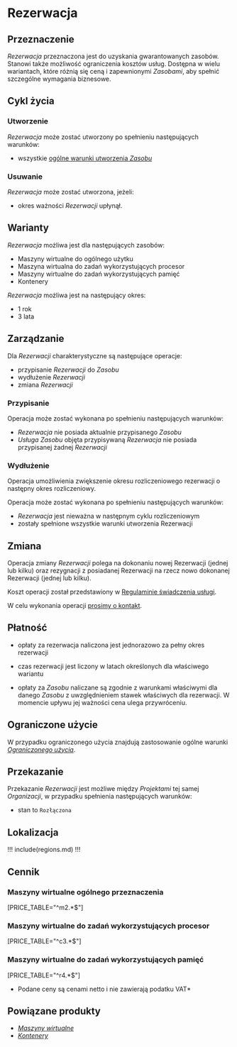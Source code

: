 # Rezerwacja

## Przeznaczenie

*Rezerwacja* przeznaczona jest do uzyskania gwarantowanych zasobów. Stanowi także możliwość ograniczenia kosztów usług. Dostępna w wielu wariantach, które różnią się ceną i zapewnionymi *Zasobami*, aby spełnić szczególne wymagania biznesowe.

## Cykl życia

### Utworzenie

*Rezerwacja* może zostać utworzony po spełnieniu następujących warunków:

 * wszystkie [ogólne warunki utworzenia *Zasobu*](/platform/resource.md#utworzenie)

### Usuwanie

*Rezerwacja* może zostać utworzona, jeżeli:

* okres ważności *Rezerwacji* upłynął.

## Warianty

*Rezerwacja* możliwa jest dla następujących zasobów:

* Maszyny wirtualne do ogólnego użytku
* Maszyna wirtualna do zadań wykorzystujących procesor
* Maszyny wirtualne do zadań wykorzystujących pamięć
* Kontenery

*Rezerwacja* możliwa jest na następujący okres:

* 1 rok
* 3 lata

## Zarządzanie

Dla *Rezerwacji* charakterystyczne są następujące operacje:

 * przypisanie *Rezerwacji* do *Zasobu*
 * wydłużenie *Rezerwacji*
 * zmiana *Rezerwacji*

### Przypisanie

Operacja może zostać wykonana po spełnieniu następujących warunków:

 * *Rezerwacja* nie posiada aktualnie przypisanego *Zasobu*
 * *Usługa* *Zasobu* objęta przypisywaną *Rezerwacja* nie posiada przypisanej żadnej *Rezerwacji*


### Wydłużenie

Operacja umożliwienia zwiększenie okresu rozliczeniowego rezerwacji o następny okres rozliczeniowy.

Operacja może zostać wykonana po spełnieniu następujących warunków:

 * *Rezerwacja* jest nieważna w następnym cyklu rozliczeniowym
 * zostały spełnione wszystkie warunki utworzenia Rezerwacji

## Zmiana

Operacja zmiany *Rezerwacji* polega na dokonaniu nowej Rezerwacji (jednej lub kilku) oraz rezygnacji z posiadanej Rezerwacji na rzecz nowo dokonanej Rezerwacji (jednej lub kilku).

Koszt operacji został przedstawiony w [Regulaminie świadczenia usługi](/platform/terms-of-services.md).

W celu wykonania operacji [prosimy o kontakt](/about-us/contact.md).

## Płatność

* opłaty za rezerwacja naliczona jest jednorazowo za pełny okres rezerwacji

* czas rezerwacji jest liczony w latach określonych dla właściwego wariantu

* opłaty za *Zasobu* naliczane są zgodnie z warunkami właściwymi dla danego *Zasobu* z uwzględnieniem stawek właściwych dla rezerwacji. W momencie upływu jej ważności cena ulega przywróceniu.

## Ograniczone użycie

W przypadku ograniczonego użycia znajdują zastosowanie ogólne warunki *[Ograniczonego użycia]()*.

## Przekazanie

Przekazanie *Rezerwacji* jest możliwe między *Projektami* tej samej *Organizacji*, w przypadku spełnienia następujących warunków:

* stan to ```Rozłączona```

## Lokalizacja

!!! include(regions.md) !!!

## Cennik

### Maszyny wirtualne ogólnego przeznaczenia

[PRICE_TABLE="^m2.*$"]

### Maszyny wirtualne do zadań wykorzystujących procesor

[PRICE_TABLE="^c3.*$"]

### Maszyny wirtualne do zadań wykorzystujących pamięć

[PRICE_TABLE="^r4.*$"]

* Podane ceny są cenami netto i nie zawierają podatku VAT*

## Powiązane produkty

* *[Maszyny wirtualne](/resource/compute/virtual-machine.md)*
* *[Kontenery](/resource/compute/virtual-machine.md)*
